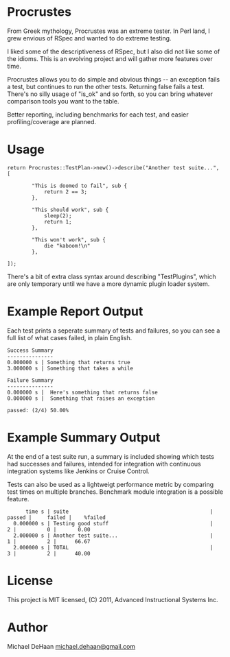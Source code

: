 Procrustes
==========

From Greek mythology, Procrustes was an extreme tester.  In Perl land, I grew envious of RSpec and wanted
to do extreme testing.   

I liked some of the descriptiveness of RSpec, but I also did not like some of the idioms.  This is an evolving
project and will gather more features over time.

Procrustes allows you to do simple and obvious things -- an exception fails a test, but continues to run
the other tests.  Returning false fails a test.  There's no silly usage of "is_ok" and so forth, so you
can bring whatever comparison tools you want to the table.

Better reporting, including benchmarks for each test, and easier profiling/coverage are planned.

Usage
=====

    return Procrustes::TestPlan->new()->describe("Another test suite...", [

            "This is doomed to fail", sub {
                return 2 == 3;
            },

            "This should work", sub {
                sleep(2);
                return 1;
            },

            "This won't work", sub {
                die "kaboom!\n"
            },

    ]);


There's a bit of extra class syntax around describing "TestPlugins", which are only temporary until we have a more dynamic
plugin loader system.


Example Report Output
=====================

Each test prints a seperate summary of tests and failures, so you can see a full list of what cases
failed, in plain English.

    Success Summary
    ---------------
    0.000000 s | Something that returns true
    3.000000 s | Something that takes a while

    Failure Summary
    ---------------
    0.000000 s |  Here's something that returns false
    0.000000 s |  Something that raises an exception

    passed: (2/4) 50.00% 

Example Summary Output
======================

At the end of a test suite run, a summary is included showing which tests had successes and failures, intended
for integration with continuous integration systems like Jenkins or Cruise Control.

Tests can also be used as a lightweigt performance metric by comparing test times on multiple branches.
Benchmark module integration is a possible feature.

          time s | suite                                              |     passed |     failed |    %failed
      0.000000 s | Testing good stuff                                 |          2 |          0 |       0.00
      2.000000 s | Another test suite...                              |          1 |          2 |      66.67
      2.000000 s | TOTAL                                              |          3 |          2 |      40.00


License
=======

This project is MIT licensed, (C) 2011, Advanced Instructional Systems Inc.

Author
======

Michael DeHaan <michael.dehaan@gmail.com>



